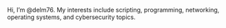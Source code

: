 Hi, I’m @delm76.  My interests include scripting, programming, networking, operating systems, and cybersecurity topics.
